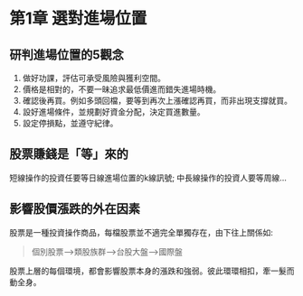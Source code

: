 # 第1章 選對進場位置

## **研判進場位置的5觀念**

1. 做好功課，評估可承受風險與獲利空間。
2. 價格是相對的，不要一昧追求最低價進而錯失進場時機。
3. 確認後再買。例如多頭回檔，要等到再次上漲確認再買，而非出現支撐就買。
4. 設好進場條件，並規劃好資金分配，決定買進數量。
5. 設定停損點，並遵守紀律。

## 股票賺錢是「等」來的
短線操作的投資任要等日線進場位置的k線訊號; 中長線操作的投資人要等周線...

## 影響股價漲跌的外在因素

股票是一種投資操作商品，每檔股票並不適完全單獨存在，由下往上關係如:
> 個別股票-->類股族群-->台股大盤-->國際盤

股票上層的每個環境，都會影響股票本身的漲跌和強弱。彼此環環相扣，牽一髮而動全身。



